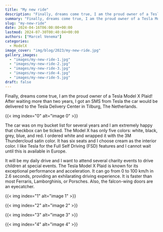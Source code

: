 ```yaml
---
title: "My new ride"
description: "Finally, dreams come true, I am the proud owner of a Tesla Model X Plaid! After waiting more than two years, I got an SMS from Tesla the car would be delivered to the Tesla Delivery Center in Tilburg, The Netherlands.The car was on my bucket list for several years and I am extremely happy that checkbox can be ticked.  The Model X has only five colors: white, black, grey, blue, and red. I ordered white and wrapped it with the 3M Thundercloud satin color.  It has six seats and I choose cream as th"
summary: "Finally, dreams come true, I am the proud owner of a Tesla Model X Plaid! After waiting more than two years, I got an SMS from Tesla the"
slug: "my-new-ride"
date: 2024-04-16T06:00:00+00:00
lastmod: 2024-07-30T00:40:04+00:00
authors: ["Marcel Venema"]
categories:
  - ModelX
image_cover: "img/blog/2023/my-new-ride.jpg"
gallery_images:
  - "images/my-new-ride-1.jpg"
  - "images/my-new-ride-2.jpg"
  - "images/my-new-ride-3.jpg"
  - "images/my-new-ride-4.jpg"
  - "images/my-new-ride-5.jpg"
draft: false
---
```


Finally, dreams come true, I am the proud owner of a Tesla Model X Plaid! After waiting more than two years, I got an SMS from Tesla the car would be delivered to the Tesla Delivery Center in Tilburg, The Netherlands.

{{< img index="0" alt="image 0" >}}

The car was on my bucket list for several years and I am extremely happy that checkbox can be ticked. The Model X has only five colors: white, black, grey, blue, and red. I ordered white and wrapped it with the 3M Thundercloud satin color. It has six seats and I choose cream as the interior color. I like Tesla for the Full Self Driving (FSD) features and I cannot wait until this is available in Europe.

It will be my daily drive and I want to attend several charity events to drive children at special events. The Tesla Model X Plaid is known for its exceptional performance and acceleration. It can go from 0 to 100 km/h in 2.6 seconds, providing an exhilarating driving experience. It is faster than most Ferraris, Lamborghinis, or Porsches. Also, the falcon-wing doors are an eyecatcher.

{{< img index="1" alt="image 1" >}}

{{< img index="2" alt="image 2" >}}

{{< img index="3" alt="image 3" >}}

{{< img index="4" alt="image 4" >}}